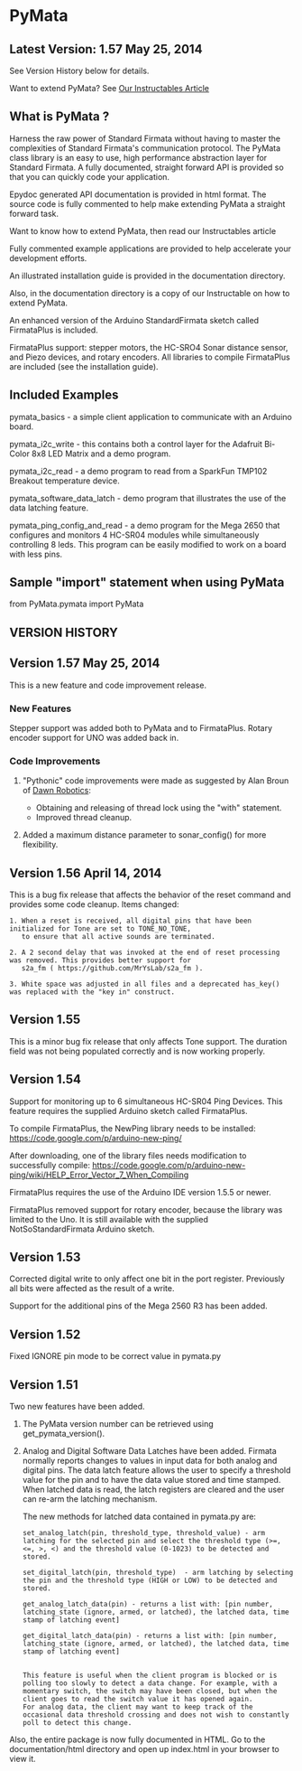 PyMata
======

Latest Version: 1.57 May 25, 2014
-----------------------------------
See Version History below for details.

Want to extend PyMata? See [Our Instructables Article](http://http://www.instructables.com/id/Going-Beyond-StandardFirmata-Adding-New-Device-Sup/)

What is PyMata ?
--------------

Harness the raw power of Standard Firmata without having to master the complexities of Standard Firmata's communication protocol. The PyMata class library is an easy to use, high performance abstraction layer for Standard Firmata. A fully documented, straight forward API is provided so that you can quickly code your application.

Epydoc generated API documentation is provided in html format. The source code is fully commented to help make extending PyMata a straight forward task. 

Want to know how to extend PyMata, then read our Instructables article


Fully commented example applications are provided to help accelerate your development efforts.


An illustrated installation guide is provided in the documentation directory.

Also, in the documentation directory is a copy of our Instructable on how to extend PyMata.

An enhanced version of the Arduino StandardFirmata sketch called FirmataPlus is included.

FirmataPlus support:  stepper motors, the HC-SRO4 Sonar distance sensor, and Piezo devices, and rotary encoders.
All libraries to compile FirmataPlus are included (see the installation guide).


Included Examples
-----------------

pymata_basics - a simple client application to communicate with an Arduino board.

pymata_i2c_write - this contains both a control layer for the Adafruit Bi-Color 8x8 LED Matrix and a demo program.

pymata_i2c_read -  a demo program to read from a SparkFun TMP102 Breakout temperature device.

pymata_software_data_latch - demo program that illustrates the use of the data latching feature.

pymata_ping_config_and_read - a demo program for the Mega 2650 that configures and monitors 4 HC-SR04 modules while simultaneously controlling 8 leds. This program can be easily modified to work on a board with less pins.


Sample "import" statement when using PyMata
---------------------------
from PyMata.pymata import PyMata




VERSION HISTORY
---------------

Version 1.57 May 25, 2014
------------
This is a new feature and code improvement release.

### New Features
Stepper support was added both to PyMata and to FirmataPlus. Rotary encoder support for UNO was added back in.

### Code Improvements
1. "Pythonic" code improvements were made as suggested by Alan Broun of [Dawn Robotics](http://www.dawnrobotics.co.uk/):
    * Obtaining and releasing of thread lock using the "with" statement.
    * Improved thread cleanup.

2. Added a maximum distance parameter to sonar_config() for more flexibility.



Version 1.56 April 14, 2014
------------
This is a bug fix release that affects the behavior of the reset command and provides some code cleanup.
Items changed:

    1. When a reset is received, all digital pins that have been initialized for Tone are set to TONE_NO_TONE, 
       to ensure that all active sounds are terminated.
       
    2. A 2 second delay that was invoked at the end of reset processing was removed. This provides better support for
       s2a_fm ( https://github.com/MrYsLab/s2a_fm ).
       
    3. White space was adjusted in all files and a deprecated has_key() was replaced with the "key in" construct.

Version 1.55
------------
This is a minor bug fix release that only affects Tone support. The duration field was not being populated
correctly and is now working properly.

Version 1.54
------------
Support for monitoring up to 6 simultaneous HC-SR04 Ping Devices. This feature requires the supplied Arduino sketch
called FirmataPlus.

To compile FirmataPlus, the NewPing library needs to be installed: https://code.google.com/p/arduino-new-ping/

After downloading, one of the library files needs modification to successfully compile:
https://code.google.com/p/arduino-new-ping/wiki/HELP_Error_Vector_7_When_Compiling

FirmataPlus requires the use of the Arduino IDE version 1.5.5 or newer.

FirmataPlus removed support for rotary encoder, because the library was limited to the Uno. It is still
available with the supplied NotSoStandardFirmata Arduino sketch.

Version 1.53
------------
Corrected digital write  to only affect one bit in the port register. Previously all bits were affected
as the result of a write.

Support for the additional pins of the Mega 2560 R3 has been added.

Version 1.52
------------

Fixed IGNORE pin mode to be correct value in pymata.py

Version 1.51
------------

Two new features have been added.

1. The PyMata version number can be retrieved using get_pymata_version().

2. Analog and Digital Software Data Latches have been added.
   Firmata normally reports changes to values in input data for both analog and digital pins. The data latch feature allows the user to specify a threshold value for the pin and to have the data value stored and time stamped.
   When latched data is read, the latch registers are cleared and the user can re-arm the latching mechanism.

   The new methods for latched data contained in pymata.py are:

       set_analog_latch(pin, threshold_type, threshold_value) - arm latching for the selected pin and select the threshold type (>=, <=, >, <) and the threshold value (0-1023) to be detected and stored.

       set_digital_latch(pin, threshold_type)  - arm latching by selecting the pin and the threshold type (HIGH or LOW) to be detected and stored.

       get_analog_latch_data(pin) - returns a list with: [pin number, latching_state (ignore, armed, or latched), the latched data, time stamp of latching event]

       get_digital_latch_data(pin) - returns a list with: [pin number, latching_state (ignore, armed, or latched), the latched data, time stamp of latching event]


       This feature is useful when the client program is blocked or is polling too slowly to detect a data change. For example, with a momentary switch, the switch may have been closed, but when the client goes to read the switch value it has opened again.
       For analog data, the client may want to keep track of the occasional data threshold crossing and does not wish to constantly poll to detect this change.


Also, the entire package is now fully documented in HTML. Go to the documentation/html directory and open up index.html in your browser to view it.





